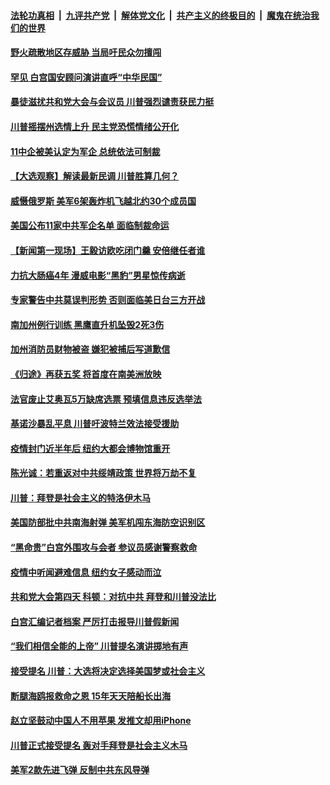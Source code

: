 

####  [法轮功真相](../../../../basic/blob/master/README.md?t=08300502) &nbsp;|&nbsp; [九评共产党](../../../../9ping.md/blob/master/README.md?t=08300502) &nbsp;|&nbsp; [解体党文化](../../../../jtdwh.md/blob/master/README.md?t=08300502)  &nbsp;|&nbsp; [共产主义的终极目的](../../../../gczydzjmd.md/blob/master/README.md?t=08300502) &nbsp;|&nbsp; [魔鬼在统治我们的世界](../../../../mgztzwmdsj.md/blob/master/README.md?t=08300502) 

#### [野火疏散地区存威胁 当局吁民众勿擅闯](../pages/prog203/a102929419.md?t=08300502) 

#### [罕见 白宫国安顾问演讲直呼“中华民国”](../pages/prog203/a102929360.md?t=08300502) 

#### [暴徒滋扰共和党大会与会议员 川普强烈谴责获民力挺](../pages/prog203/a102929224.md?t=08300502) 

#### [川普摇摆州选情上升 民主党恐慌情绪公开化](../pages/prog203/a102929215.md?t=08300502) 

#### [11中企被美认定为军企 总统依法可制裁](../pages/prog203/a102929276.md?t=08300502) 

#### [【大选观察】解读最新民调 川普胜算几何？](../pages/prog203/a102929267.md?t=08300502) 

#### [威慑俄罗斯 美军6架轰炸机飞越北约30个成员国](../pages/prog203/a102929090.md?t=08300502) 

#### [美国公布11家中共军企名单 面临制裁命运](../pages/prog203/a102929015.md?t=08300502) 

#### [【新闻第一现场】王毅访欧吃闭门羹 安倍继任者谁](../pages/prog203/a102929028.md?t=08300502) 

#### [力抗大肠癌4年 漫威电影“黑豹”男星惊传病逝](../pages/prog203/a102928948.md?t=08300502) 

#### [专家警告中共莫误判形势 否则面临美日台三方开战](../pages/prog203/a102928923.md?t=08300502) 

#### [南加州例行训练 黑鹰直升机坠毁2死3伤](../pages/prog203/a102928920.md?t=08300502) 

#### [加州消防员财物被盗 嫌犯被捕后写道歉信](../pages/prog203/a102928895.md?t=08300502) 

#### [《归途》再获五奖 将首度在南美洲放映](../pages/prog203/a102928872.md?t=08300502) 

#### [法官废止艾奥瓦5万缺席选票 预填信息违反选举法](../pages/prog203/a102928658.md?t=08300502) 

#### [基诺沙暴乱平息 川普吁波特兰效法接受援助](../pages/prog203/a102928704.md?t=08300502) 

#### [疫情封门近半年后 纽约大都会博物馆重开](../pages/prog203/a102928670.md?t=08300502) 

#### [陈光诚：若重返对中共绥靖政策 世界将万劫不复](../pages/prog203/a102928629.md?t=08300502) 

#### [川普：拜登是社会主义的特洛伊木马](../pages/prog203/a102928633.md?t=08300502) 

#### [美国防部批中共南海射弹 美军机闯东海防空识别区](../pages/prog203/a102928642.md?t=08300502) 

#### [“黑命贵”白宫外围攻与会者 参议员感谢警察救命](../pages/prog203/a102928572.md?t=08300502) 

#### [疫情中听闻避难信息 纽约女子感动而泣](../pages/prog203/a102928531.md?t=08300502) 

#### [共和党大会第四天  科顿：对抗中共 拜登和川普没法比](../pages/prog203/a102928525.md?t=08300502) 

#### [白宫汇编记者档案 严厉打击报导川普假新闻](../pages/prog203/a102928292.md?t=08300502) 

#### [“我们相信全能的上帝” 川普提名演讲掷地有声](../pages/prog203/a102927671.md?t=08300502) 

#### [接受提名 川普：大选将决定选择美国梦或社会主义](../pages/prog203/a102928486.md?t=08300502) 

#### [断腿海鸥报救命之恩 15年天天陪船长出海](../pages/prog203/a102928342.md?t=08300502) 

#### [赵立坚鼓动中国人不用苹果 发推文却用iPhone](../pages/prog203/a102928232.md?t=08300502) 

#### [川普正式接受提名 轰对手拜登是社会主义木马](../pages/prog203/a102928219.md?t=08300502) 

#### [美军2款先进飞弹 反制中共东风导弹](../pages/prog203/a102928141.md?t=08300502) 

